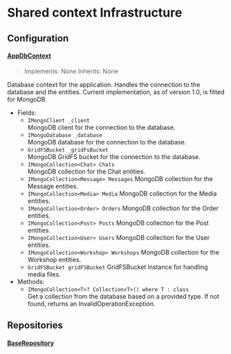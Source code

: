 # Shared context Infrastructure

## Configuration

#### [AppDbContext](./Configuration/AppDbContext.cs)

> Implements: None
> Inherits: None

Database context for the application. Handles the connection to the database and the entities.
Current implementation, as of version 1.0, is fitted for MongoDB.

- Fields:
  - `IMongoClient _client`  
     MongoDB client for the connection to the database.
  - `IMongoDatabase _database`  
     MongoDB database for the connection to the database.
  - `GridFSBucket _gridFsBucket`  
     MongoDB GridFS bucket for the connection to the database.
  - `IMongoCollection<Chat> Chats`  
     MongoDB collection for the Chat entities.
  - `IMongoCollection<Message> Messages`
    MongoDB collection for the Message entities.
  - `IMongoCollection<Media> Media`
    MongoDB collection for the Media entities.
  - `IMongoCollection<Order> Orders`
    MongoDB collection for the Order entities.
  - `IMongoCollection<Post> Posts`
    MongoDB collection for the Post entities.
  - `IMongoCollection<User> Users`
    MongoDB collection for the User entities.
  - `IMongoCollection<Workshop> Workshops`
    MongoDB collection for the Workshop entities.
  - `GridFSBucket gridFSBucket`
    GridFSBucket instance for handling media files.
- Methods:
	- `IMongoCollection<T>? Collection<T>() where T : class`  
	  Get a collection from the database based on a provided type. If not found, returns an InvalidOperationException.

## Repositories

#### [BaseRepository<T>](./Repositories/BaseRepository.cs)
